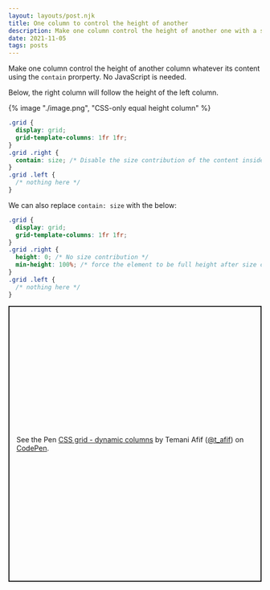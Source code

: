```yaml
---
layout: layouts/post.njk
title: One column to control the height of another 
description: Make one column control the height of another one with a simple property
date: 2021-11-05
tags: posts
---
```


Make one column control the height of another column whatever its content using the `contain` prorperty. No JavaScript is needed.

Below, the right column will follow the height of the left column.


{% image "./image.png", "CSS-only equal height column" %}


```css
.grid {
  display: grid;
  grid-template-columns: 1fr 1fr;
}
.grid .right {
  contain: size; /* Disable the size contribution of the content inside the right column */
}
.grid .left {
  /* nothing here */
}
```

We can also replace `contain: size` with the below:

```css
.grid {
  display: grid;
  grid-template-columns: 1fr 1fr;
}
.grid .right {
  height: 0; /* No size contribution */
  min-height: 100%; /* force the element to be full height after size calculation */
}
.grid .left {
  /* nothing here */
}
```


<p class="codepen" data-height="550" data-default-tab="result" data-slug-hash="poraqNz" data-preview="true" data-user="t_afif" style="height: 550px; box-sizing: border-box; display: flex; align-items: center; justify-content: center; border: 2px solid; margin: 1em 0; padding: 1em;">
  <span>See the Pen <a href="https://codepen.io/t_afif/pen/poraqNz">
  CSS grid - dynamic columns</a> by Temani Afif (<a href="https://codepen.io/t_afif">@t_afif</a>)
  on <a href="https://codepen.io">CodePen</a>.</span>
</p>
<script async src="https://cpwebassets.codepen.io/assets/embed/ei.js"></script>

